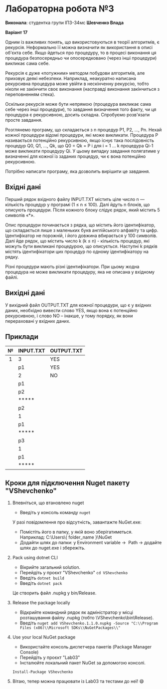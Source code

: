 # Лабораторна робота №3

**Виконала**: студентка групи ІПЗ-34мс **Шевченко Влада**

**Варіант 17**

Одним із важливих понять, що використовуються в теорії алгоритмів, є рекурсія. Неформально її можна визначити як використання в описі об'єкта себе. Якщо йдеться про процедуру, то в процесі виконання ця процедура безпосередньо чи опосередковано (через інші процедури) викликає сама себе.

Рекурсія є дуже «потужним» методом побудови алгоритмів, але приховує деякі небезпеки. Наприклад, неакуратно написана рекурсивна процедура може увійти в нескінченну рекурсію, тобто ніколи не закінчити своє виконання (насправді виконання закінчиться з переповненням стека).

Оскільки рекурсія може бути непрямою (процедура викликає сама себе через інші процедури), то завдання визначення того факту, чи ця процедура є рекурсивною, досить складна. Спробуємо розв'язати просте завдання.

Розглянемо програму, що складається з n процедур P1, P2, …, Pn. Нехай кожної процедури відомі процедури, які може викликати. Процедура P називається потенційно рекурсивною, якщо існує така послідовність процедур Q0, Q1, …, Qk, що Q0 = Qk = P і для i = 1 ... k процедура Qi-1 може викликати процедуру Qi. У цьому випадку завдання полягатиме у визначенні для кожної із заданих процедур, чи є вона потенційно рекурсивною.

Потрібно написати програму, яка дозволить вирішити це завдання.

## Вхідні дані

Перший рядок вхідного файлу INPUT.TXT містить ціле число n — кількість процедур у програмі (1 ≤ n ≤ 100). Далі йдуть n блоків, що описують процедури. Після кожного блоку слідує рядок, який містить 5 символів «*».

Опис процедури починається з рядка, що містить його ідентифікатор, що складається лише з маленьких букв англійського алфавіту та цифр. Ідентифікатор не порожній, і його довжина вбирається у 100 символів. Далі йде рядок, що містить число k (k ≤ n) - кількість процедур, які можуть бути викликані процедурою, що описується. Наступні k рядків містять ідентифікатори цих процедур по одному ідентифікатору на рядку.

Різні процедури мають різні ідентифікатори. При цьому жодна процедура не може викликати процедуру, яка не описана у вхідному файлі.

## Вихідні дані

У вихідний файл OUTPUT.TXT для кожної процедури, що є у вхідних даних, необхідно вивести слово YES, якщо вона є потенційно рекурсивною, і слово NO – інакше, у тому порядку, як вони перераховані у вхідних даних.

## Приклади

| №  | INPUT.TXT                        | OUTPUT.TXT  |
|:--:|----------------------------------|-------------|
| 1  | 3                                | YES         |
|    | p1                               | YES         |
|    | 2                                | NO          |
|    | p1                               |             |
|    | p2                               |             |
|    | *****                            |             |
|    | p2                               |             |
|    | 1                                |             |
|    | p1                               |             |
|    | *****                            |             |
|    | p3                               |             |
|    | 1                                |             |
|    | p1                               |             |
|    | *****                            |             |


## Кроки для підключення Nuget пакету "VShevchenko"

1. Впевніться, що втановлено nuget
    - Введіть у консоль команду `nuget`

    У разі повідомлення про відсутність, завантажте NuGet.exe:
    - Помістіть його в папку, у якій воно зберігатиметься. Наприклад: C:\Users\\{ folder_name }\NuGet
    - Додайти шлях до папки: у Environment variable ->  Path -> додайте шлях до nuget.exe і збережіть.

2. Pack using dotnet CLI

    - Вікрийте загальний solution.
    - Перейдіть у проєкт "VShevchenko" `cd VShevchenko`
    - Введіть `dotnet build`
    - Введіть `dotnet pack`

    Це створить файл .nupkg у bin/Release.

3. Release the package locally

    - Відкрийте командний рядок як адміністратор у місці розташування файлу .nupkg (тобто \VShevchenko\bin\Release).
    - Введіть `nuget add VShevchenko.1.1.0.nupkg -Source "C:\\Program Files (x86)\\Microsoft SDKs\\NuGetPackages\\"`

4. Use your local NuGet package

    - Використайте консоль диспетчера пакетів (Package Manager Console)
    - Перейдіть у проєкт "Lab03"
    - Інсталюйте локальний пакет NuGet за допомогою консолі.

    `Install-Package VShevchenko`

5. Вітаю, тепер можна працювати із Lab03 та тестами до неї! :smile:


